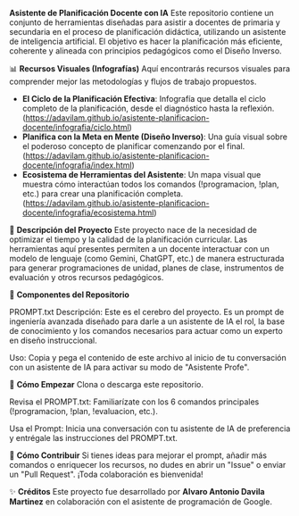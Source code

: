 **Asistente de Planificación Docente con IA**
Este repositorio contiene un conjunto de herramientas diseñadas para asistir a docentes de primaria y secundaria en el proceso de planificación didáctica, utilizando un asistente de inteligencia artificial. El objetivo es hacer la planificación más eficiente, coherente y alineada con principios pedagógicos como el Diseño Inverso.

📊 **Recursos Visuales (Infografías)** 
Aquí encontrarás recursos visuales para comprender mejor las metodologías y flujos de trabajo propuestos.
* **El Ciclo de la Planificación Efectiva**: Infografía que detalla el ciclo completo de la planificación, desde el diagnóstico hasta la reflexión. (https://adavilam.github.io/asistente-planificacion-docente/infografia/ciclo.html)
* **Planifica con la Meta en Mente (Diseño Inverso)**: Una guía visual sobre el poderoso concepto de planificar comenzando por el final. (https://adavilam.github.io/asistente-planificacion-docente/infografia/index.html)
* **Ecosistema de Herramientas del Asistente**: Un mapa visual que muestra cómo interactúan todos los comandos (!programacion, !plan, etc.) para crear una planificación completa. (https://adavilam.github.io/asistente-planificacion-docente/infografia/ecosistema.html)

📜 **Descripción del Proyecto**
Este proyecto nace de la necesidad de optimizar el tiempo y la calidad de la planificación curricular. Las herramientas aquí presentes permiten a un docente interactuar con un modelo de lenguaje (como Gemini, ChatGPT, etc.) de manera estructurada para generar programaciones de unidad, planes de clase, instrumentos de evaluación y otros recursos pedagógicos.

🧰 **Componentes del Repositorio**

PROMPT.txt
Descripción: Este es el cerebro del proyecto. Es un prompt de ingeniería avanzada diseñado para darle a un asistente de IA el rol, la base de conocimiento y los comandos necesarios para actuar como un experto en diseño instruccional.

Uso: Copia y pega el contenido de este archivo al inicio de tu conversación con un asistente de IA para activar su modo de "Asistente Profe".

🚀 **Cómo Empezar**
Clona o descarga este repositorio.

Revisa el PROMPT.txt: Familiarízate con los 6 comandos principales (!programacion, !plan, !evaluacion, etc.).

Usa el Prompt: Inicia una conversación con tu asistente de IA de preferencia y entrégale las instrucciones del PROMPT.txt.

🤝 **Cómo Contribuir**
Si tienes ideas para mejorar el prompt, añadir más comandos o enriquecer los recursos, no dudes en abrir un "Issue" o enviar un "Pull Request". ¡Toda colaboración es bienvenida!

✨ **Créditos**
Este proyecto fue desarrollado por **Alvaro Antonio Davila Martinez** en colaboración con el asistente de programación de Google.
